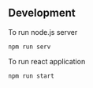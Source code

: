 ## Development
To run node.js server
```
npm run serv
```

To run react application 
```
npm run start
```
